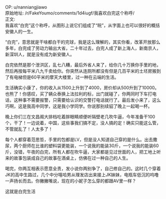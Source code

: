 
OP: u/nanniangjiawo  
原始地址: /r/FakeYoumo/comments/1d4iugf/我喜欢白完这个称呼/  
正文:  
我喜欢“白完”这个称呼，从图形上说它们组成了“皖”，从字面上也可以很好的概括安徽人的一生。



“白完”，意思就是干啥都白干的完球，我是这么理解的，其实你看，改革开放那么多年，白完成了劳动力输出大省，二十年过去，白完人成了新上海人，新南京人，新深圳人，就是没有成为新安徽人。



白完依然是那个泄洪区，乱七八糟，最后外省人来了，给你几十万换你手里的地，然后再按每平米八九千卖给你。你突然从连厕所都没有但是几百平米的土坯房搬到了有电梯但是60平米的摩天大楼里，过一种在云端的生活。



生活确实小康了，你的收入从1500上升到了4000，房价却从500升到了10000。也熊了！你感叹，买了辆众泰换上法拉利的标，出门就碰了，你两同时下车打电话，这种事不需要报警，只需要给认识的交警打电话就行了。最后发小来了，这么巧啊，这是我高中同学，这是我小学同学。你说那别续貂了晚上一起喝一杯。



晚上你们三在文昌阁大排档吃着胖眼睛顺便听隔壁老几吹牛逼，今年准备干100个，干了！一边说着，中国，这些事我们搞不定，没人搞的定！确实只能这么管，不管就乱了！人太多了！



每个人都穿着范思哲，手里的包都是LV，但是没人知道自己穿的是什么。出去撒尿，两个厨师在比谁的塑料袋更能装，一个说我的能装30斤，一个说我的能装60斤，没错，午夜的白完，所有人都在吹牛逼，大家都是见过世面的人，把工地上听来的故事包装成自己的故事在酒桌上，仿佛在过一种自己的人生。



喝完，你两互相表示愿意全责，发小说你两别争了，自己修自己的。这时几个穿着JK的高中生路过，几个中分嘻哈男从理发店出来接上JK妹妹，电瓶车低沉的呜噜一声扬长而去。你撇撇嘴说，现在的小妮子怎么穿的都跟AV里一样？



这就是白完生活
